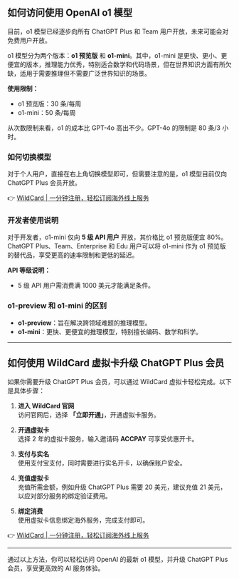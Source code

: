 ## 如何访问使用 OpenAI o1 模型

目前，o1 模型已经逐步向所有 ChatGPT Plus 和 Team 用户开放，未来可能会对免费用户开放。

o1 模型分为两个版本：**o1 预览版** 和 **o1-mini**。其中，o1-mini 是更快、更小、更便宜的版本，推理能力优秀，特别适合数学和代码场景，但在世界知识方面有所欠缺，适用于需要推理但不需要广泛世界知识的场景。

**使用限制：**
- o1 预览版：30 条/每周
- o1-mini：50 条/每周

从次数限制来看，o1 的成本比 GPT-4o 高出不少。GPT-4o 的限制是 80 条/3 小时。

### 如何切换模型

对于个人用户，直接在右上角切换模型即可，但需要注意的是，o1 模型目前仅向 ChatGPT Plus 会员开放。

👉 [WildCard | 一分钟注册，轻松订阅海外线上服务](https://bit.ly/bewildcard)

### 开发者使用说明

对于开发者，o1-mini 仅向 **5 级 API 用户** 开放，其价格比 o1 预览版便宜 80%。ChatGPT Plus、Team、Enterprise 和 Edu 用户可以将 o1-mini 作为 o1 预览版的替代品，享受更高的速率限制和更低的延迟。

**API 等级说明：**
- 5 级 API 用户需消费满 1000 美元才能满足条件。

### o1-preview 和 o1-mini 的区别

- **o1-preview**：旨在解决跨领域难题的推理模型。
- **o1-mini**：更快、更便宜的推理模型，特别擅长编码、数学和科学。

---

## 如何使用 WildCard 虚拟卡升级 ChatGPT Plus 会员

如果你需要升级 ChatGPT Plus 会员，可以通过 WildCard 虚拟卡轻松完成。以下是具体步骤：

1. **进入 WildCard 官网**  
   访问官网后，选择 **「立即开通」**，开通虚拟卡服务。

2. **开通虚拟卡**  
   选择 2 年的虚拟卡服务，输入邀请码 **ACCPAY** 可享受优惠开卡。

3. **支付与实名**  
   使用支付宝支付，同时需要进行实名开卡，以确保账户安全。

4. **充值虚拟卡**  
   充值所需金额，例如升级 ChatGPT Plus 需要 20 美元，建议充值 21 美元，以应对部分服务的绑定验证费用。

5. **绑定消费**  
   使用虚拟卡信息绑定海外服务，完成支付即可。

👉 [WildCard | 一分钟注册，轻松订阅海外线上服务](https://bit.ly/bewildcard)

---

通过以上方法，你可以轻松访问 OpenAI 的最新 o1 模型，并升级 ChatGPT Plus 会员，享受更高效的 AI 服务体验。
